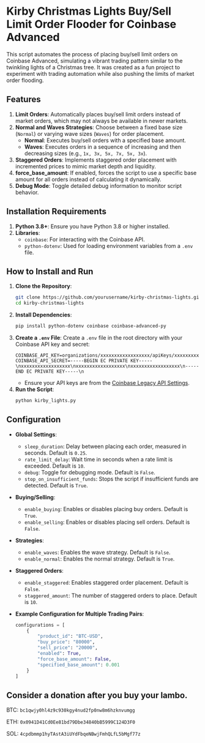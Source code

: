 # Kirby Christmas Lights Buy/Sell Limit Order Flooder for Coinbase Advanced

This script automates the process of placing buy/sell limit orders on Coinbase Advanced, simulating a vibrant trading pattern similar to the twinkling lights of a Christmas tree. It was created as a fun project to experiment with trading automation while also pushing the limits of market order flooding.

## Features

1. **Limit Orders**: Automatically places buy/sell limit orders instead of market orders, which may not always be available in newer markets.
2. **Normal and Waves Strategies**: Choose between a fixed base size (`Normal`) or varying wave sizes (`Waves`) for order placement.
    - **Normal**: Executes buy/sell orders with a specified base amount.
    - **Waves**: Executes orders in a sequence of increasing and then decreasing sizes (e.g., `1x, 3x, 5x, 7x, 5x, 3x`).
3. **Staggered Orders**: Implements staggered order placement with incremented prices to mimic market depth and liquidity.
4. **force_base_amount**: If enabled, forces the script to use a specific base amount for all orders instead of calculating it dynamically.
5. **Debug Mode**: Toggle detailed debug information to monitor script behavior.

## Installation Requirements

1. **Python 3.8+**: Ensure you have Python 3.8 or higher installed.
2. **Libraries**:
    - `coinbase`: For interacting with the Coinbase API.
    - `python-dotenv`: Used for loading environment variables from a `.env` file.

## How to Install and Run

1. **Clone the Repository**:
    ```bash
    git clone https://github.com/yourusername/kirby-christmas-lights.git
    cd kirby-christmas-lights
    ```
2. **Install Dependencies**:
    ```bash
    pip install python-dotenv coinbase coinbase-advanced-py
    ```
3. **Create a `.env` File**:
    Create a `.env` file in the root directory with your Coinbase API key and secret:
    ```
    COINBASE_API_KEY=organizations/xxxxxxxxxxxxxxxxxx/apiKeys/xxxxxxxxxxxxxxxxxx
    COINBASE_API_SECRET=-----BEGIN EC PRIVATE KEY-----\nxxxxxxxxxxxxxxxxxx\nxxxxxxxxxxxxxxxxxx\nxxxxxxxxxxxxxxxxxx\n-----END EC PRIVATE KEY-----\n
    ```
    - Ensure your API keys are from the [Coinbase Legacy API Settings](https://www.coinbase.com/settings/legacy_api).
4. **Run the Script**:
    ```bash
    python kirby_lights.py
    ```

## Configuration

- **Global Settings**:
  - `sleep_duration`: Delay between placing each order, measured in seconds. Default is `0.25`.
  - `rate_limit_delay`: Wait time in seconds when a rate limit is exceeded. Default is `10`.
  - `debug`: Toggle for debugging mode. Default is `False`.
  - `stop_on_insufficient_funds`: Stops the script if insufficient funds are detected. Default is `True`.
  
- **Buying/Selling**:
  - `enable_buying`: Enables or disables placing buy orders. Default is `True`.
  - `enable_selling`: Enables or disables placing sell orders. Default is `False`.

- **Strategies**:
  - `enable_waves`: Enables the wave strategy. Default is `False`.
  - `enable_normal`: Enables the normal strategy. Default is `True`.

- **Staggered Orders**:
  - `enable_staggered`: Enables staggered order placement. Default is `False`.
  - `staggered_amount`: The number of staggered orders to place. Default is `10`.

- **Example Configuration for Multiple Trading Pairs**:
  ```python
  configurations = [
      {
          "product_id": "BTC-USD",
          "buy_price": "80000",
          "sell_price": "20000",
          "enabled": True,
          "force_base_amount": False,
          "specified_base_amount": 0.001
      }
  ]


## Consider a donation after you buy your lambo.

BTC: `bc1qwjy0hl4z9c930kgy4nud2fp0nw8m6hzknvumgg`

ETH: `0x0941D41Cd0Ee81bd79Dbe34840bB5999C124D3F0`

SOL: `4cpdbmmp1hyTAstA3iUYdFbqeNBwjFmhQLfL5bMgf77z`
